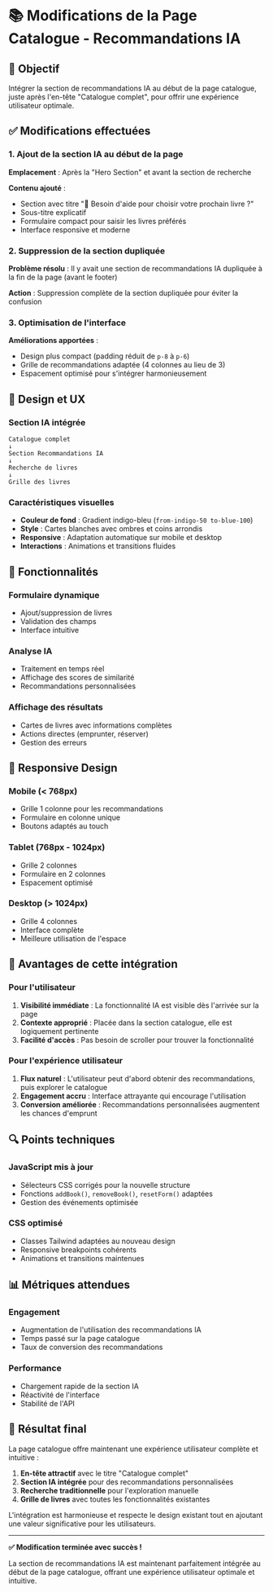 # 📚 Modifications de la Page Catalogue - Recommandations IA

## 🎯 Objectif

Intégrer la section de recommandations IA au début de la page catalogue, juste après l'en-tête "Catalogue complet", pour offrir une expérience utilisateur optimale.

## ✅ Modifications effectuées

### 1. **Ajout de la section IA au début de la page**

**Emplacement** : Après la "Hero Section" et avant la section de recherche

**Contenu ajouté** :
- Section avec titre "🤖 Besoin d'aide pour choisir votre prochain livre ?"
- Sous-titre explicatif
- Formulaire compact pour saisir les livres préférés
- Interface responsive et moderne

### 2. **Suppression de la section dupliquée**

**Problème résolu** : Il y avait une section de recommandations IA dupliquée à la fin de la page (avant le footer)

**Action** : Suppression complète de la section dupliquée pour éviter la confusion

### 3. **Optimisation de l'interface**

**Améliorations apportées** :
- Design plus compact (padding réduit de `p-8` à `p-6`)
- Grille de recommandations adaptée (4 colonnes au lieu de 3)
- Espacement optimisé pour s'intégrer harmonieusement

## 🎨 Design et UX

### **Section IA intégrée**
```
Catalogue complet
↓
Section Recommandations IA
↓
Recherche de livres
↓
Grille des livres
```

### **Caractéristiques visuelles**
- **Couleur de fond** : Gradient indigo-bleu (`from-indigo-50 to-blue-100`)
- **Style** : Cartes blanches avec ombres et coins arrondis
- **Responsive** : Adaptation automatique sur mobile et desktop
- **Interactions** : Animations et transitions fluides

## 🔧 Fonctionnalités

### **Formulaire dynamique**
- Ajout/suppression de livres
- Validation des champs
- Interface intuitive

### **Analyse IA**
- Traitement en temps réel
- Affichage des scores de similarité
- Recommandations personnalisées

### **Affichage des résultats**
- Cartes de livres avec informations complètes
- Actions directes (emprunter, réserver)
- Gestion des erreurs

## 📱 Responsive Design

### **Mobile (< 768px)**
- Grille 1 colonne pour les recommandations
- Formulaire en colonne unique
- Boutons adaptés au touch

### **Tablet (768px - 1024px)**
- Grille 2 colonnes
- Formulaire en 2 colonnes
- Espacement optimisé

### **Desktop (> 1024px)**
- Grille 4 colonnes
- Interface complète
- Meilleure utilisation de l'espace

## 🚀 Avantages de cette intégration

### **Pour l'utilisateur**
1. **Visibilité immédiate** : La fonctionnalité IA est visible dès l'arrivée sur la page
2. **Contexte approprié** : Placée dans la section catalogue, elle est logiquement pertinente
3. **Facilité d'accès** : Pas besoin de scroller pour trouver la fonctionnalité

### **Pour l'expérience utilisateur**
1. **Flux naturel** : L'utilisateur peut d'abord obtenir des recommandations, puis explorer le catalogue
2. **Engagement accru** : Interface attrayante qui encourage l'utilisation
3. **Conversion améliorée** : Recommandations personnalisées augmentent les chances d'emprunt

## 🔍 Points techniques

### **JavaScript mis à jour**
- Sélecteurs CSS corrigés pour la nouvelle structure
- Fonctions `addBook()`, `removeBook()`, `resetForm()` adaptées
- Gestion des événements optimisée

### **CSS optimisé**
- Classes Tailwind adaptées au nouveau design
- Responsive breakpoints cohérents
- Animations et transitions maintenues

## 📊 Métriques attendues

### **Engagement**
- Augmentation de l'utilisation des recommandations IA
- Temps passé sur la page catalogue
- Taux de conversion des recommandations

### **Performance**
- Chargement rapide de la section IA
- Réactivité de l'interface
- Stabilité de l'API

## 🎉 Résultat final

La page catalogue offre maintenant une expérience utilisateur complète et intuitive :

1. **En-tête attractif** avec le titre "Catalogue complet"
2. **Section IA intégrée** pour des recommandations personnalisées
3. **Recherche traditionnelle** pour l'exploration manuelle
4. **Grille de livres** avec toutes les fonctionnalités existantes

L'intégration est harmonieuse et respecte le design existant tout en ajoutant une valeur significative pour les utilisateurs.

---

**✅ Modification terminée avec succès !**

La section de recommandations IA est maintenant parfaitement intégrée au début de la page catalogue, offrant une expérience utilisateur optimale et intuitive.

